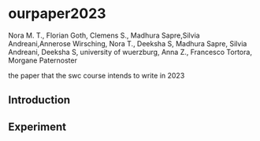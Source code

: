 # ourpaper2023
Nora M. T., Florian Goth, Clemens S., Madhura Sapre,Silvia Andreani,Annerose 
Wirsching, Nora T., Deeksha S, Madhura Sapre, Silvia Andreani, Deeksha S, university of wuerzburg, Anna Z., Francesco Tortora, Morgane Paternoster 


the paper that the swc course intends to write in 2023

## Introduction

## Experiment

